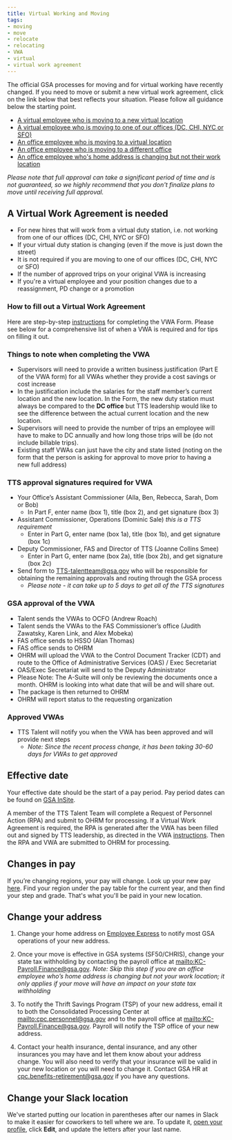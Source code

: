```yaml
---
title: Virtual Working and Moving
tags:
- moving
- move
- relocate
- relocating
- VWA
- virtual
- virtual work agreement
---
```


The official GSA processes for moving and for virtual working have recently changed.  If you need to move or submit a new virtual work agreement, click on the link below that best reflects your situation.  Please follow all guidance below the starting point.

* [A virtual employee who is moving to a new virtual location](/moving/#a-virtual-work-agreement-is-needed)
* [A virtual employee who is moving to one of our offices (DC, CHI, NYC or SFO)](/moving/#effective-date)
* [An office employee who is moving to a virtual location](/moving/#a-virtual-work-agreement-is-needed)
* [An office employee who is moving to a different office](/moving/#effective-date)
* [An office employee who's home address is changing but not their work location](/moving/#change-your-address)

*Please note that full approval can take a significant period of time and is not guaranteed, so we highly recommend that you don't finalize plans to move until receiving full approval.*

## A Virtual Work Agreement is needed

* For new hires that will work from a virtual duty station, i.e. not working from one of our offices (DC, CHI, NYC or SFO)
* If your virtual duty station is changing (even if the move is just down the street)
* It is not required if you are moving to one of our offices (DC, CHI, NYC or SFO)
* If the number of approved trips on your original VWA is increasing
* If you're a virtual employee and your position changes due to a reassignment, PD change or a promotion

### How to fill out a Virtual Work Agreement

Here are step-by-step [instructions](https://docs.google.com/document/d/1JCDZbABzjPWD7QPqA2tBnmvK1rs4QNFu_AUvTgjwqu4/edit) for completing the VWA Form.  Please see below for a comprehensive list of when a VWA is required and for tips on filling it out.  


### Things to note when completing the VWA

* Supervisors will need to provide a written business justification (Part E of the VWA form) for all VWAs whether they provide a cost savings or cost increase
* In the justification include the salaries for the staff member’s current location and the new location. In the Form, the new duty station must always be compared to the **DC office** but TTS leadership would like to see the difference between the actual current location and the new location.
* Supervisors will need to provide the number of trips an employee will have to make to DC annually and how long those trips will be (do not include billable trips).
* Existing staff VWAs can just have the city and state listed (noting on the form that the person is asking for approval to move prior to having a new full address)

### TTS approval signatures required for VWA

* Your Office’s Assistant Commissioner (Alla, Ben, Rebecca, Sarah, Dom or Bob)
  * In Part F, enter name (box 1), title (box 2), and get signature (box 3)
* Assistant Commissioner, Operations (Dominic Sale) *this is a TTS requirement*
  * Enter in Part G, enter name (box 1a), title (box 1b), and get signature (box 1c)
* Deputy Commissioner, FAS and Director of TTS (Joanne Collins Smee)
  * Enter in Part G, enter name (box 2a), title (box 2b), and get signature (box 2c)
* Send form to [TTS-talentteam@gsa.gov](mailto:TTS-talentteam@gsa.gov) who will be responsible for obtaining the remaining approvals and routing through the GSA process
  * *Please note - it can take up to 5 days to get all of the TTS signatures*

### GSA approval of the VWA

* Talent sends the VWAs to OCFO (Andrew Roach)
* Talent sends the VWAs to the FAS Commissioner’s office (Judith Zawatsky, Karen Link, and Alex Mobeka)
* FAS office sends to HSSO (Alan Thomas)
* FAS office sends to OHRM
* OHRM will upload the VWA to the Control Document Tracker (CDT) and route to the Office of Administrative Services (OAS) / Exec Secretariat
* OAS/Exec Secretariat will send to the Deputy Administrator
* Please Note:  The A-Suite will only be reviewing the documents once a month. OHRM is looking into what date that will be and will share out.  
* The package is then returned to OHRM
* OHRM will report status to the requesting organization

### Approved VWAs

* TTS Talent will notify you when the VWA has been approved and will provide next steps
  * *Note: Since the recent process change, it has been taking 30-60 days for VWAs to get approved*

## Effective date

Your effective date should be the start of a pay period. Pay period dates can be found on [GSA InSite](http://www.gsa.gov/portal/content/102507).

A member of the TTS Talent Team will complete a Request of Personnel Action (RPA) and submit to OHRM for processing.  If a Virtual Work Agreement is required, the RPA is generated after the VWA has been filled out and signed by TTS leadership, as directed in the VWA [instructions](https://docs.google.com/document/d/1JCDZbABzjPWD7QPqA2tBnmvK1rs4QNFu_AUvTgjwqu4/edit).  Then the RPA and VWA are submitted to OHRM for processing.  

## Changes in pay

If you’re changing regions, your pay will change. Look up your new pay [here](https://www.opm.gov/policy-data-oversight/pay-leave/salaries-wages/). Find your region under the pay table for the current year, and then find your step and grade. That's what you'll be paid in your new location.

## Change your address

1. Change your home address on [Employee Express](https://www.employeeexpress.gov/) to notify most GSA operations of your new address.

2. Once your move is effective in GSA systems (SF50/CHRIS), change your state tax withholding by contacting the payroll office at <mailto:KC-Payroll.Finance@gsa.gov>.  *Note:  Skip this step if you are an office employee who’s home address is changing but not your work location; it only applies if your move will have an impact on your state tax withholding*

3. To notify the Thrift Savings Program (TSP) of your new address, email it to both the Consolidated Processing Center at <mailto:cpc.personnel@gsa.gov> and to the payroll office at <mailto:KC-Payroll.Finance@gsa.gov>. Payroll will notify the TSP office of your new address.

4. Contact your health insurance, dental insurance, and any other insurances you may have and let them know about your address change. You will also need to verify that your insurance will be valid in your new location or you will need to change it. Contact GSA HR at [cpc.benefits-retirement@gsa.gov](mailto:cpc.benefits-retirement@gsa.gov) if you have any questions.  

## Change your Slack location

We've started putting our location in parentheses after our names in Slack to make it easier for coworkers to tell where we are. To update it, [open your profile](https://gsa-tts.slack.com/account/profile), click **Edit**, and update the letters after your last name.
